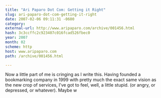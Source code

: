 ```yaml
---
title: "Ari Paparo Dot Com: Getting it Right"
slug: ari-paparo-dot-com-getting-it-right
date: 2007-02-06 09:11:31 -0600
category: 
external-url: http://www.aripaparo.com/archive/001456.html
hash: 3c3ccffc2c923407c016fcad526fbec0
year: 2007
month: 02
scheme: http
host: www.aripaparo.com
path: /archive/001456.html

---
```


Now a little part of me is cringing as I write this. Having founded a bookmarking company in 1999 with pretty much the exact same vision as the new crop of services, I’ve got to feel, well, a little stupid. (or angry, or depressed, or whatever). Maybe w
